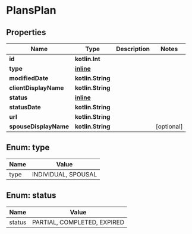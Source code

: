 
# PlansPlan

## Properties
Name | Type | Description | Notes
------------ | ------------- | ------------- | -------------
**id** | **kotlin.Int** |  | 
**type** | [**inline**](#Type) |  | 
**modifiedDate** | **kotlin.String** |  | 
**clientDisplayName** | **kotlin.String** |  | 
**status** | [**inline**](#Status) |  | 
**statusDate** | **kotlin.String** |  | 
**url** | **kotlin.String** |  | 
**spouseDisplayName** | **kotlin.String** |  |  [optional]


<a name="Type"></a>
## Enum: type
Name | Value
---- | -----
type | INDIVIDUAL, SPOUSAL


<a name="Status"></a>
## Enum: status
Name | Value
---- | -----
status | PARTIAL, COMPLETED, EXPIRED



